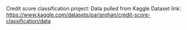 Credit score classification project:
Data pulled from Kaggle Dataset link:
https://www.kaggle.com/datasets/parisrohan/credit-score-classification/data
